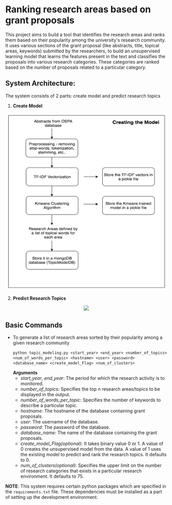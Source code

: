 # Ranking research areas based on grant proposals

This project aims to build a tool that identifies the research areas and ranks them based on their popularity among the university's research community. It uses various sections of the grant proposal (like abstracts, title, topical areas, keywords) submitted by the researchers, to build an unsupervised learning model that learns the features present in the text and classifies the proposals into various research categories. These categories are ranked based on the number of proposals related to a particular category.

## System Architecture:

The system consists of 2 parts: create model and predict research topics

1. **Create Model**

<p align="center">
  <img src="create_model.png" width="700"/>
</p>

2. **Predict Research Topics**

<p align="center">
  <img src="predict_topics.png" width="700"/>
</p>

## Basic Commands

- To generate a list of research areas sorted by their popularity among a given research community 
    ```
    python topic_modeling.py <start_year> <end_year> <number_of_topics> <num_of_words_per_topic> <hostname> <user> <password> <database_name> <create_model_Flag> <num_of_clusters>
    ```
  **Arguments**
  * _start_year_, _end_year_: The period for which the research activity is to monitored.
  * _number_of_topics_: Specifies the top n research areas/topics to be displayed in the output.
  * _number_of_words_per_topic_: Specifies the number of keywords to describe a particular topic.
  * _hostname_: The hostname of the database containing grant proposals.
  * _user_: The username of the database.
  * _password_: The password of the database.
  * _database_name_: The name of the database containing the grant proposals.
  * _create_model_Flag(optional)_: It takes binary value 0 or 1. A value of 0 creates the unsupervised model from the data. 
                                 A value of 1 uses the existing model to predict and rank the research topics. It defaults to 0.
  * _num_of_clusters(optional)_: Specifies the upper limit on the number of research categories that exists in a particular research environment. It defaults to 75.

**NOTE**: This system requires certain python packages which are specified in the `requirements.txt` file. These dependencies
must be installed as a part of setting up the development environment.
